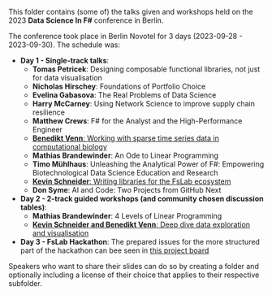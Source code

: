 This folder contains (some of) the talks given and workshops held on the 2023 **Data Science In F#** conference in Berlin.

The conference took place in Berlin Novotel for 3 days (2023-09-28 - 2023-09-30). The schedule was:
- **Day 1 - Single-track talks**:
  - **Tomas Petricek**: Designing composable functional libraries, not just for data visualisation
  - **Nicholas Hirschey**: Foundations of Portfolio Choice
  - **Evelina Gabasova**: The Real Problems of Data Science
  - **Harry McCarney**: Using Network Science to improve supply chain resilience
  - **Matthew Crews**: F# for the Analyst and the High-Performance Engineer
  - [**Benedikt Venn**: Working with sparse time series data in computational biology](./working_with_sparse_time_series_data_in_computational_biology)
  - **Mathias Brandewinder**: An Ode to Linear Programming
  - **Timo Mühlhaus**: Unleashing the Analytical Power of F#: Empowering Biotechnological Data Science Education and Research
  - [**Kevin Schneider**: Writing libraries for the FsLab ecosystem](./writing_libraries_for_the_fslab_ecosystem_Kevin_Schneider)
  - **Don Syme**: AI and Code: Two Projects from GitHub Next
- **Day 2 - 2-track guided workshops (and community chosen discussion tables)**:
  - **Mathias Brandewinder**: 4 Levels of Linear Programming
  - [**Kevin Schneider and Benedikt Venn**: Deep dive data exploration and visualisation](https://github.com/bvenn/brewing-discoveries-workshop)
-  **Day 3  - FsLab Hackathon**: The prepared issues for the more structured part of the hackathon can bee seen in [this project board](https://github.com/orgs/fslaborg/projects/6)  

Speakers who want to share their slides can do so by creating a folder and optionally including a license of their choice that applies to their respective subfolder. 
